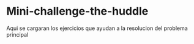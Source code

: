# Mini-challenge-the-huddle
Aqui se cargaran los ejercicios que ayudan a la resolucion del problema principal
